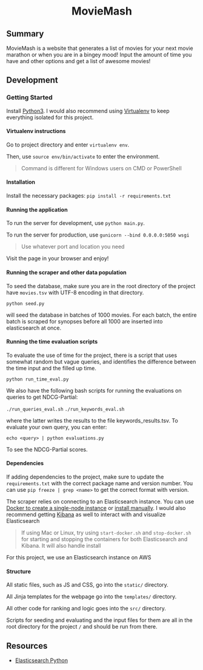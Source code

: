<div align="center">
    <h1>MovieMash</h1>
</div>

## Summary

MovieMash is a website that generates a list of movies for your next movie marathon or when you are in a bingey mood! Input the amount of time you have and other options and get a list of awesome movies!

## Development

### Getting Started

Install [Python3](https://www.python.org/downloads/). I would also recommend using [Virtualenv](https://virtualenv.pypa.io/en/stable/) to keep everything isolated for this project.

#### Virtualenv instructions

Go to project directory and enter `virtualenv env`.

Then, use `source env/bin/activate` to enter the environment. 

> Command is different for Windows users on CMD or PowerShell

#### Installation

Install the necessary packages: `pip install -r requirements.txt`

#### Running the application

To run the server for development, use `python main.py`.

To run the server for production, use `gunicorn --bind 0.0.0.0:5050 wsgi`

> Use whatever port and location you need

Visit the page in your browser and enjoy!

#### Running the scraper and other data population

To seed the database, make sure you are in the root directory of the project have ```movies.tsv``` with UTF-8 encoding in that directory.

`python seed.py`

will seed the database in batches of 1000 movies. For each batch, the entire batch is scraped for synopses before all 1000 are inserted into elasticsearch at once.

#### Running the time evaluation scripts

To evaluate the use of time for the project, there is a script that uses somewhat random but vague queries, and identifies the difference between the time input and the filled up time.

`python run_time_eval.py`

We also have the following bash scripts for running the evaluations on queries to get NDCG-Partial:

`./run_queries_eval.sh`
`./run_keywords_eval.sh`

where the latter writes the results to the file keywords_results.tsv. To evaluate your own query, you can enter:

`echo <query> | python evaluations.py`

To see the NDCG-Partial scores.

#### Dependencies

If adding dependencies to the project, make sure to update the `requirements.txt` with the correct package name and version number. You can use `pip freeze | grep <name>` to get the correct format with version.

The scraper relies on connecting to an Elasticsearch instance. You can use [Docker to create a single-node instance](https://www.elastic.co/guide/en/elasticsearch/reference/current/docker.html) or [install manually](https://www.elastic.co/guide/en/elasticsearch/reference/current/install-elasticsearch.html). I would also recommend getting [Kibana](https://www.elastic.co/guide/en/kibana/current/install.html) as well to interact with and visualize Elasticsearch

> If using Mac or Linux, try using `start-docker.sh` and `stop-docker.sh` for starting and stopping the containers for both Elasticsearch and Kibana. It will also handle install

For this project, we use an Elasticsearch instance on AWS

#### Structure

All static files, such as JS and CSS, go into the `static/` directory.

All Jinja templates for the webpage go into the `templates/` directory.

All other code for ranking and logic goes into the `src/` directory.

Scripts for seeding and evaluating and the input files for them are all in the root directory for the project `/` and should be run from there.

## Resources

- [Elasticsearch Python](https://www.elastic.co/guide/en/elasticsearch/client/python-api/current/index.html)
